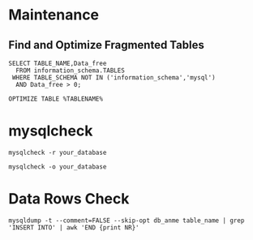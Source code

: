 # Maintenance #

## Find and Optimize Fragmented Tables ##

```
SELECT TABLE_NAME,Data_free
  FROM information_schema.TABLES
 WHERE TABLE_SCHEMA NOT IN ('information_schema','mysql')
  AND Data_free > 0;
```
```
OPTIMIZE TABLE %TABLENAME%
```

# mysqlcheck #

```
mysqlcheck -r your_database
```
```
mysqlcheck -o your_database
```

# Data Rows Check #

```
mysqldump -t --comment=FALSE --skip-opt db_anme table_name | grep 'INSERT INTO' | awk 'END {print NR}'
```